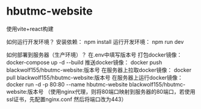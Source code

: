 # hbutmc-website

使用vite+react构建

如何运行开发环境？
安装依赖： npm install
运行开发环境： npm run dev

如何部署到服务器（生产环境）？
在.env中填写版本号
打包docker镜像： docker-compose up -d --build
推送docker镜像： docker push blackwolf155/hbutmc-website:版本号
在服务器上拉取docker镜像： docker pull blackwolf155/hbutmc-website:版本号
在服务器上运行docker镜像： docker run -d -p 80:80 --name hbutmc-website blackwolf155/hbutmc-website:版本号
（使用nginx代理，则将80端口映射到服务器的80端口，若使用ssl证书，先配置nginx.conf 然后将端口改为443）